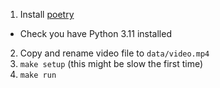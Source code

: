 1) Install [poetry](https://python-poetry.org/docs/#installing-with-pipx)
  - Check you have Python 3.11 installed
2) Copy and rename video file to `data/video.mp4`
3) `make setup` (this might be slow the first time)
4) `make run`
